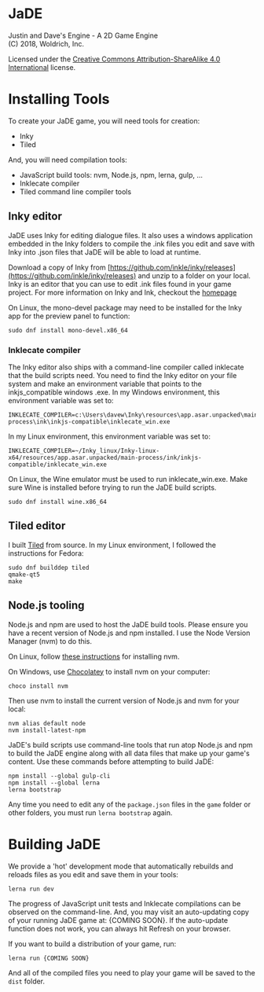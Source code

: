 # JaDE
Justin and Dave's Engine - A 2D Game Engine
<br />(C) 2018, Woldrich, Inc.

Licensed under the 
[Creative Commons Attribution-ShareAlike 4.0 International](https://creativecommons.org/licenses/by-sa/4.0/legalcode) 
license.

# Installing Tools

To create your JaDE game, you will need tools for creation:

* Inky
* Tiled

And, you will need compilation tools:

* JavaScript build tools:  nvm, Node.js, npm, lerna, gulp, ...
* Inklecate compiler
* Tiled command line compiler tools

## Inky editor

JaDE uses Inky for editing dialogue files.  It also uses a windows application embedded in the Inky folders to 
compile the .ink files you edit and save with Inky into .json files that JaDE will be able to load at runtime.

Download a copy of Inky from [https://github.com/inkle/inky/releases](https://github.com/inkle/inky/releases)
and unzip to a folder on your local.  Inky is an editor that you can use to edit .ink files found in your 
game project.  For more information on Inky and Ink, checkout the [homepage](https://www.inklestudios.com/ink/)

On Linux, the mono-devel package may need to be installed for the Inky app for the preview panel to function:

    sudo dnf install mono-devel.x86_64

### Inklecate compiler

The Inky editor also ships with a command-line compiler called inklecate that the build scripts need.  You need
to find the Inky editor on your file system and make an environment variable that points to the inkjs_compatible 
windows .exe.  In my Windows environment, this environment variable was set to:

    INKLECATE_COMPILER=c:\Users\davew\Inky\resources\app.asar.unpacked\main-process\ink\inkjs-compatible\inklecate_win.exe
    
In my Linux environment, this environment variable was set to:

    INKLECATE_COMPILER=~/Inky_linux/Inky-linux-x64/resources/app.asar.unpacked/main-process/ink/inkjs-compatible/inklecate_win.exe

On Linux, the Wine emulator must be used to run inklecate_win.exe.  Make sure Wine is installed before trying to run 
the JaDE build scripts.

    sudo dnf install wine.x86_64

## Tiled editor

I built [Tiled](https://github.com/bjorn/tiled) from source.  In my Linux environment, I followed the instructions for 
Fedora:

    sudo dnf builddep tiled
    qmake-qt5
    make

## Node.js tooling

Node.js and npm are used to host the JaDE build tools.  Please ensure you have a recent version of Node.js and npm
installed.  I use the Node Version Manager (nvm) to do this.  

On Linux, follow [these instructions](https://github.com/creationix/nvm#installation) for installing nvm.  

On Windows, use [Chocolatey](https://chocolatey.org/) to install nvm on your computer:

    choco install nvm

Then use nvm to install the current version of Node.js and nvm for your local:

    nvm alias default node
    nvm install-latest-npm

JaDE's build scripts use command-line tools that run atop Node.js and npm to build the JaDE engine along with all data 
files that make up your game's content.  Use these commands before attempting to build JaDE:

    npm install --global gulp-cli
    npm install --global lerna
    lerna bootstrap

Any time you need to edit any of the `package.json` files in the `game` folder or other folders, you must run 
`lerna bootstrap` again.

# Building JaDE

We provide a 'hot' development mode that automatically rebuilds and reloads files as you edit and save them in your 
tools:

    lerna run dev

The progress of JavaScript unit tests and Inklecate compilations can be observed on the command-line.  And, you may 
visit an auto-updating copy of your running JaDE game at:  {COMING SOON}.  If the auto-update function does not work,
you can always hit Refresh on your browser.

If you want to build a distribution of your game, run:

    lerna run {COMING SOON}
    
And all of the compiled files you need to play your game will be saved to the `dist` folder.
